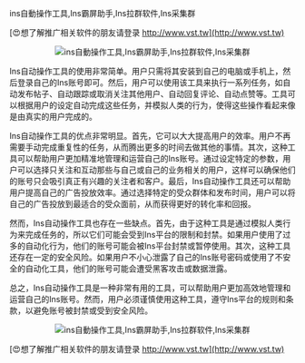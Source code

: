 ins自動操作工具,Ins霸屏助手,Ins拉群软件,Ins采集群

[😍想了解推广相关软件的朋友请登录 http://www.vst.tw](http://www.vst.tw)

 <center><img src="https://vst.tw/MP4/tuiguang/png/1.png" alt="ins自動操作工具,Ins霸屏助手,Ins拉群软件,Ins采集群"></center>

Ins自动操作工具的使用非常简单。用户只需将其安装到自己的电脑或手机上，然后登录自己的Ins账号即可。然后，用户可以使用该工具来执行一系列任务，如自动发布帖子、自动跟踪或取消关注其他用户、自动回复评论、自动点赞等。工具可以根据用户的设定自动完成这些任务，并模拟人类的行为，使得这些操作看起来像是由真实的用户完成的。

Ins自动操作工具的优点非常明显。首先，它可以大大提高用户的效率。用户不再需要手动完成重复性的任务，从而腾出更多的时间去做其他的事情。其次，这种工具可以帮助用户更加精准地管理和运营自己的Ins账号。通过设定特定的参数，用户可以选择只关注和互动那些与自己或自己的业务相关的用户，这样可以确保他们的账号只会吸引真正有兴趣的关注者和客户。最后，Ins自动操作工具还可以帮助用户提高自己的广告投放效率。通过选择特定的受众群体和发布时间，用户可以将自己的广告投放到最适合的受众面前，从而获得更好的转化率和回报。

然而，Ins自动操作工具也存在一些缺点。首先，由于这种工具是通过模拟人类行为来完成任务的，所以它们可能会受到Ins平台的限制和封禁。如果用户使用了过多的自动化行为，他们的账号可能会被Ins平台封禁或暂停使用。其次，这种工具还存在一定的安全风险。如果用户不小心泄露了自己的Ins账号密码或使用了不安全的自动化工具，他们的账号可能会遭受黑客攻击或数据泄露。

总之，Ins自动操作工具是一种非常有用的工具，可以帮助用户更加高效地管理和运营自己的Ins账号。然而，用户必须谨慎使用这种工具，遵守Ins平台的规则和条款，以避免账号被封禁或受到安全风险。

 <center><img src="https://vst.tw/MP4/tuiguang/png/1.png" alt="ins自動操作工具,Ins霸屏助手,Ins拉群软件,Ins采集群"></center>

[😍想了解推广相关软件的朋友请登录 http://www.vst.tw](http://www.vst.tw)




